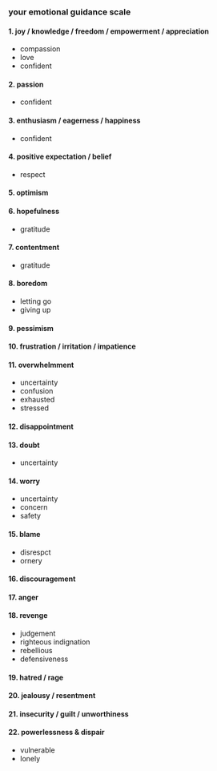 ### your emotional guidance scale

#### 1. joy / knowledge / freedom / empowerment / appreciation
- compassion
- love
- confident

#### 2. passion
- confident

#### 3. enthusiasm / eagerness / happiness
- confident

#### 4. positive expectation / belief
- respect

#### 5. optimism

#### 6. hopefulness
- gratitude

#### 7. contentment
- gratitude

#### 8. boredom
- letting go
- giving up

#### 9. pessimism

#### 10. frustration / irritation / impatience

#### 11. overwhelmment
- uncertainty
- confusion
- exhausted
- stressed

#### 12. disappointment

#### 13. doubt
- uncertainty

#### 14. worry
- uncertainty
- concern
- safety

#### 15. blame
- disrespct
- ornery

#### 16. discouragement

#### 17. anger

#### 18. revenge
- judgement
- righteous indignation
- rebellious
- defensiveness

#### 19. hatred / rage

#### 20. jealousy / resentment

#### 21. insecurity / guilt / unworthiness

#### 22. powerlessness & dispair
- vulnerable
- lonely
